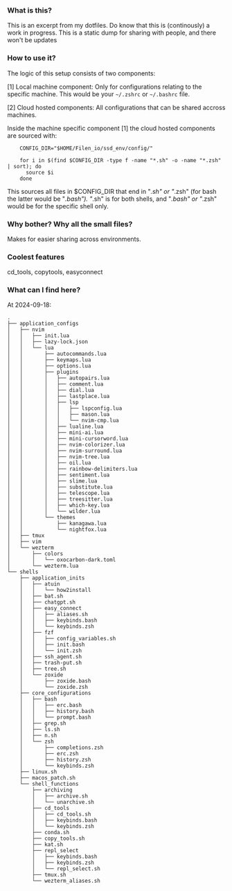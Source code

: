 ### What is this?
This is an excerpt from my dotfiles. Do know that this is (continously) a work in progress. This is a static dump for sharing with people, and there won't be updates

### How to use it?
The logic of this setup consists of two components:

[1] Local machine component: Only for configurations relating to the specific machine. This would be your `~/.zshrc` or `~/.bashrc` file.

[2] Cloud hosted components: All configurations that can be shared accross machines.

Inside the machine specific component [1] the cloud hosted components are sourced with:

```
    CONFIG_DIR="$HOME/Filen_io/ssd_env/config/"
    
    for i in $(find $CONFIG_DIR -type f -name "*.sh" -o -name "*.zsh" | sort); do
      source $i
    done
```

This sources all files in $CONFIG_DIR that end in "*.sh" or "*.zsh" (for bash the latter would be "*.bash"). 
"*.sh" is for both shells, and "*.bash" or "*.zsh" would be for the specific shell only.

### Why bother? Why all the small files?
Makes for easier sharing across environments.

### Coolest features
cd_tools, copytools, easyconnect

### What can I find here?
At 2024-09-18:

```
.
├── application_configs
│   ├── nvim
│   │   ├── init.lua
│   │   ├── lazy-lock.json
│   │   └── lua
│   │       ├── autocommands.lua
│   │       ├── keymaps.lua
│   │       ├── options.lua
│   │       ├── plugins
│   │       │   ├── autopairs.lua
│   │       │   ├── comment.lua
│   │       │   ├── dial.lua
│   │       │   ├── lastplace.lua
│   │       │   ├── lsp
│   │       │   │   ├── lspconfig.lua
│   │       │   │   ├── mason.lua
│   │       │   │   └── nvim-cmp.lua
│   │       │   ├── lualine.lua
│   │       │   ├── mini-ai.lua
│   │       │   ├── mini-cursorword.lua
│   │       │   ├── nvim-colorizer.lua
│   │       │   ├── nvim-surround.lua
│   │       │   ├── nvim-tree.lua
│   │       │   ├── oil.lua
│   │       │   ├── rainbow-delimiters.lua
│   │       │   ├── sentiment.lua
│   │       │   ├── slime.lua
│   │       │   ├── substitute.lua
│   │       │   ├── telescope.lua
│   │       │   ├── treesitter.lua
│   │       │   ├── which-key.lua
│   │       │   └── wilder.lua
│   │       └── themes
│   │           ├── kanagawa.lua
│   │           └── nightfox.lua
│   ├── tmux
│   ├── vim
│   └── wezterm
│       ├── colors
│       │   └── oxocarbon-dark.toml
│       └── wezterm.lua
└── shells
    ├── application_inits
    │   ├── atuin
    │   │   └── how2install
    │   ├── bat.sh
    │   ├── chatgpt.sh
    │   ├── easy_connect
    │   │   ├── aliases.sh
    │   │   ├── keybinds.bash
    │   │   └── keybinds.zsh
    │   ├── fzf
    │   │   ├── config_variables.sh
    │   │   ├── init.bash
    │   │   └── init.zsh
    │   ├── ssh_agent.sh
    │   ├── trash-put.sh
    │   ├── tree.sh
    │   └── zoxide
    │       ├── zoxide.bash
    │       └── zoxide.zsh
    ├── core_configurations
    │   ├── bash
    │   │   ├── erc.bash
    │   │   ├── history.bash
    │   │   └── prompt.bash
    │   ├── grep.sh
    │   ├── ls.sh
    │   ├── n.sh
    │   └── zsh
    │       ├── completions.zsh
    │       ├── erc.zsh
    │       ├── history.zsh
    │       └── keybinds.zsh
    ├── linux.sh
    ├── macos_patch.sh
    └── shell_functions
        ├── archiving
        │   ├── archive.sh
        │   └── unarchive.sh
        ├── cd_tools
        │   ├── cd_tools.sh
        │   ├── keybinds.bash
        │   └── keybinds.zsh
        ├── conda.sh
        ├── copy_tools.sh
        ├── kat.sh
        ├── repl_select
        │   ├── keybinds.bash
        │   ├── keybinds.zsh
        │   └── repl_select.sh
        ├── tmux.sh
        └── wezterm_aliases.sh
```
